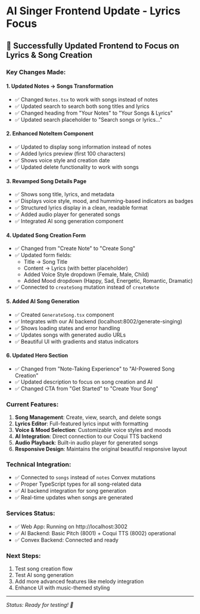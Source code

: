 # AI Singer Frontend Update - Lyrics Focus

## 🎵 Successfully Updated Frontend to Focus on Lyrics & Song Creation

### Key Changes Made:

#### 1. **Updated Notes → Songs Transformation**
- ✅ Changed `Notes.tsx` to work with songs instead of notes
- ✅ Updated search to search both song titles and lyrics
- ✅ Changed heading from "Your Notes" to "Your Songs & Lyrics"
- ✅ Updated search placeholder to "Search songs or lyrics..."

#### 2. **Enhanced NoteItem Component**
- ✅ Updated to display song information instead of notes
- ✅ Added lyrics preview (first 100 characters)
- ✅ Shows voice style and creation date
- ✅ Updated delete functionality to work with songs

#### 3. **Revamped Song Details Page**
- ✅ Shows song title, lyrics, and metadata
- ✅ Displays voice style, mood, and humming-based indicators as badges
- ✅ Structured lyrics display in a clean, readable format
- ✅ Added audio player for generated songs
- ✅ Integrated AI song generation component

#### 4. **Updated Song Creation Form**
- ✅ Changed from "Create Note" to "Create Song"
- ✅ Updated form fields:
  - Title → Song Title
  - Content → Lyrics (with better placeholder)
  - Added Voice Style dropdown (Female, Male, Child)
  - Added Mood dropdown (Happy, Sad, Energetic, Romantic, Dramatic)
- ✅ Connected to `createSong` mutation instead of `createNote`

#### 5. **Added AI Song Generation**
- ✅ Created `GenerateSong.tsx` component
- ✅ Integrates with our AI backend (localhost:8002/generate-singing)
- ✅ Shows loading states and error handling
- ✅ Updates songs with generated audio URLs
- ✅ Beautiful UI with gradients and status indicators

#### 6. **Updated Hero Section**
- ✅ Changed from "Note-Taking Experience" to "AI-Powered Song Creation"
- ✅ Updated description to focus on song creation and AI
- ✅ Changed CTA from "Get Started" to "Create Your Song"

### Current Features:
1. **Song Management**: Create, view, search, and delete songs
2. **Lyrics Editor**: Full-featured lyrics input with formatting
3. **Voice & Mood Selection**: Customizable voice styles and moods
4. **AI Integration**: Direct connection to our Coqui TTS backend
5. **Audio Playback**: Built-in audio player for generated songs
6. **Responsive Design**: Maintains the original beautiful responsive layout

### Technical Integration:
- ✅ Connected to `songs` instead of `notes` Convex mutations
- ✅ Proper TypeScript types for all song-related data
- ✅ AI backend integration for song generation
- ✅ Real-time updates when songs are generated

### Services Status:
- ✅ Web App: Running on http://localhost:3002
- ✅ AI Backend: Basic Pitch (8001) + Coqui TTS (8002) operational
- ✅ Convex Backend: Connected and ready

### Next Steps:
1. Test song creation flow
2. Test AI song generation
3. Add more advanced features like melody integration
4. Enhance UI with music-themed styling

---
*Status: Ready for testing! 🎵*
